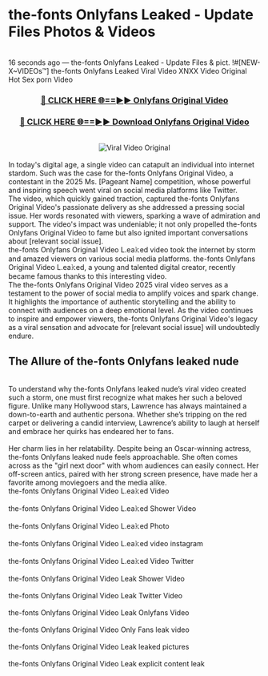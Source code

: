 # the-fonts Onlyfans Leaked - Update Files Photos & Videos 
<br>
16 seconds ago — the-fonts Onlyfans Leaked - Update Files & pict. !#[NEW-X~VIDEOs™] the-fonts Onlyfans Leaked Viral Video XNXX Video Original Hot Sex porn Video
<br>
<div align="center">
<h3><a href="http://freeplayer.one?title=the-fonts&ref=25OR" rel="nofollow">🔴 CLICK HERE 🌐==►► Onlyfans Original Video</a></h3>
<h3><a href="http://freeplayer.one?title=the-fonts&ref=25OR" rel="nofollow">🔴 CLICK HERE 🌐==►► Download Onlyfans Original Video</a></h3>
<br>
<a href="http://freeplayer.one?title=the-fonts&ref=25OR" rel="nofollow" data-target="animated-image.originalLink"><img src="https://i.ibb.co.com/xMMVF88/686577567.gif" alt="Viral Video Original" style="max-width: 100%; display: inline-block;" data-target="animated-image.originalImage"></a>
</div>
<br>
In today's digital age, a single video can catapult an individual into internet stardom. Such was the case for the-fonts Onlyfans Original Video, a contestant in the 2025 Ms. [Pageant Name] competition, whose powerful and inspiring speech went viral on social media platforms like Twitter.
<br>
The video, which quickly gained traction, captured the-fonts Onlyfans Original Video's passionate delivery as she addressed a pressing social issue. Her words resonated with viewers, sparking a wave of admiration and support. The video's impact was undeniable; it not only propelled the-fonts Onlyfans Original Video to fame but also ignited important conversations about [relevant social issue].
<br>
the-fonts Onlyfans Original Video L.ea𝚔ed video took the internet by storm and amazed viewers on various social media platforms. the-fonts Onlyfans Original Video L.ea𝚔ed, a young and talented digital creator, recently became famous thanks to this interesting video.
<br>
The the-fonts Onlyfans Original Video 2025 viral video serves as a testament to the power of social media to amplify voices and spark change. It highlights the importance of authentic storytelling and the ability to connect with audiences on a deep emotional level. As the video continues to inspire and empower viewers, the-fonts Onlyfans Original Video's legacy as a viral sensation and advocate for [relevant social issue] will undoubtedly endure.
<br>
<h2>The Allure of the-fonts Onlyfans leaked nude</h2>
<br>
To understand why the-fonts Onlyfans leaked nude’s viral video created such a storm, one must first recognize what makes her such a beloved figure. Unlike many Hollywood stars, Lawrence has always maintained a down-to-earth and authentic persona. Whether she’s tripping on the red carpet or delivering a candid interview, Lawrence’s ability to laugh at herself and embrace her quirks has endeared her to fans.
<br><br>
Her charm lies in her relatability. Despite being an Oscar-winning actress, the-fonts Onlyfans leaked nude feels approachable. She often comes across as the "girl next door" with whom audiences can easily connect. Her off-screen antics, paired with her strong screen presence, have made her a favorite among moviegoers and the media alike.
<br>
the-fonts Onlyfans Original Video L.ea𝚔ed Video
<br><br>
the-fonts Onlyfans Original Video L.ea𝚔ed Shower Video
<br><br>
the-fonts Onlyfans Original Video L.ea𝚔ed Photo
<br><br>
the-fonts Onlyfans Original Video L.ea𝚔ed video instagram
<br><br>
the-fonts Onlyfans Original Video L.ea𝚔ed Video Twitter
<br><br>
the-fonts Onlyfans Original Video Leak Shower Video
<br><br>
the-fonts Onlyfans Original Video Leak Twitter Video
<br><br>
the-fonts Onlyfans Original Video Leak Onlyfans Video
<br><br>
the-fonts Onlyfans Original Video Only Fans leak video
<br><br>
the-fonts Onlyfans Original Video Leak leaked pictures
<br><br>
the-fonts Onlyfans Original Video Leak explicit content leak
